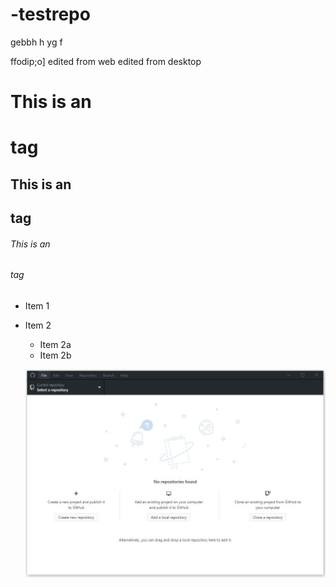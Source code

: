 

# -testrepo
gebbh
h
yg
f

ffodip;o]
edited from web
edited from desktop
# This is an <h1> tag
## This is an <h2> tag
###### This is an <h6> tag

* Item 1
* Item 2
  * Item 2a
  * Item 2b
  
  ![screenshot of github desktop](/Images/github-desktop-01.JPG)
